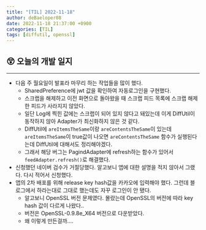 ```yaml
---
title: "[TIL] 2022-11-18"
author: deBaeloper08
date: 2022-11-18 21:37:00 +0900
categories: [TIL]
tags: [diffutil, openssl]
---
```


## 😲 오늘의 개발 일지

---

- 다음 주 월요일이 발표라 마무리 하는 작업들을 많이 했다.
  - SharedPreference에 jwt 값을 확인하여 자동로그인을 구현했다.
  - 스크랩을 해제하고 이전 화면으로 돌아왔을 때 스크랩 피드 목록에 스크랩 해제한 피드가 사라지지 않았다.
  - 일단 Log에 찍힌 값에는 스크랩이 되어 있지 않다고 돼있는데 이게 DiffUtil이 동작하지 않아 Adapter가 최신화하지 않은 것 같다.
  - DiffUtil에 `areItemsTheSame`이랑 `areContentsTheSame`이 있는데 `areItemsTheSame`이 true값이 나오면 `areContentsTheSame` 함수가 실행된다는데 DiffUtil에 대해서도 정리해야겠다.
  - 그래서 해당 버그는 PagindAdapter에 refresh하는 함수가 있어서 `feedAdapter.refresh()`로 해결했다.
- 신청했던 네이버 검수가 거절당했다. 알고보니 앱에 대한 설명을 적지 않아서 그랬다. 다시 적어서 신청했다.
- 앱의 2차 배포를 위해 release key hash값을 카카오에 입력해야 했다. 그런데 블로그에서 하라는대로 그대로 했는데도 자꾸 로그인이 안 됐다.
  - 알고보니 OpenSSL 버전 문제였다. 몰랐는데 OpenSSL의 버전에 따라 key hash 값이 다르게 나왔다..
  - 버전은 OpenSSL-0.9.8e_X64 버전으로 다운받았다.
  - 왜 이렇게 만든걸까....
